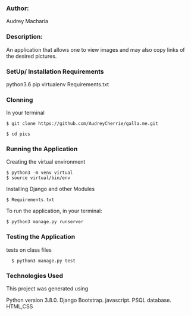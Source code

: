 



### Author:
 Audrey Macharia

### Description:
An application that allows one to view images and may also copy links of the desired pictures.

### SetUp/ Installation Requirements

python3.6
pip
virtualenv
Requirements.txt

### Clonning
In your terminal
  
    $ git clone https://github.com/AudreyCherrie/galla.me.git

    $ cd pics

### Running the Application
Creating the virtual environment

    $ python3 -m venv virtual
    $ source virtual/bin/env

Installing Django and other Modules

    $ Requirements.txt

To run the application, in your terminal:

    $ python3 manage.py runserver



### Testing the Application
tests on class files

      $ python3 manage.py test

### Technologies Used
This project was generated using

Python version 3.8.0.
Django
Bootstrap.
javascript.
PSQL database.
HTML,CSS
